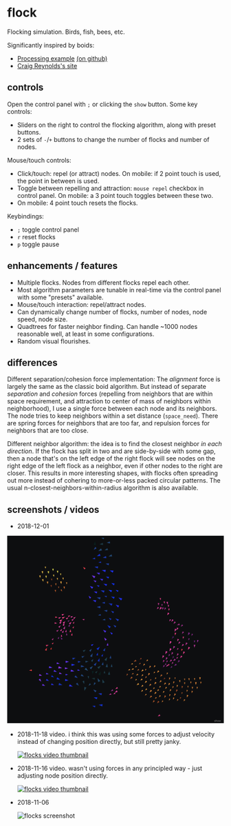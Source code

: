 # flock

Flocking simulation. Birds, fish, bees, etc.

Significantly inspired by boids:

- [Processing example](https://processing.org/examples/flocking.html) [(on
  github)](https://github.com/shiffman/The-Nature-of-Code-Examples/tree/master/chp06_agents/NOC_6_09_Flocking)
- [Craig Reynolds's site](http://www.red3d.com/cwr/boids/)


## controls

Open the control panel with `;` or clicking the `show` button. Some key
controls:

- Sliders on the right to control the flocking algorithm, along with preset
  buttons.
- 2 sets of `-`/`+` buttons to change the number of flocks and number of nodes.

Mouse/touch controls:

- Click/touch: repel (or attract) nodes. On mobile: if 2 point touch is used,
  the point in between is used.
- Toggle between repelling and attraction: `mouse repel` checkbox in control
  panel. On mobile: a 3 point touch toggles between these two.
- On mobile: 4 point touch resets the flocks.

Keybindings:

- `;` toggle control panel
- `r` reset flocks
- `p` toggle pause


## enhancements / features

- Multiple flocks. Nodes from different flocks repel each other.
- Most algorithm parameters are tunable in real-time via the control panel with
  some "presets" available.
- Mouse/touch interaction: repel/attract nodes.
- Can dynamically change number of flocks, number of nodes, node speed, node
  size.
- Quadtrees for faster neighbor finding. Can handle ~1000 nodes reasonable well,
  at least in some configurations.
- Random visual flourishes.


## differences

Different separation/cohesion force implementation: The _alignment_ force is
largely the same as the classic boid algorithm. But instead of separate
_separation_ and _cohesion_ forces (repelling from neighbors that are within
space requirement, and attraction to center of mass of neighbors within
neighborhood), I use a single force between each node and its neighbors. The
node tries to keep neighbors within a set distance (`space_need`). There are
spring forces for neighbors that are too far, and repulsion forces for neighbors
that are too close.

Different neighbor algorithm: the idea is to find the closest neighbor _in each
direction_. If the flock has split in two and are side-by-side with some gap,
then a node that's on the left edge of the right flock will see nodes on the
right edge of the left flock as a neighbor, even if other nodes to the right are
closer. This results in more interesting shapes, with flocks often spreading out
more instead of cohering to more-or-less packed circular patterns. The usual
n-closest-neighbors-within-radius algorithm is also available.


## screenshots / videos


*  2018-12-01

  ![flocks screenshot](../screenshots/flocks_20181201.png)

- 2018-11-18 video. i think this was using some forces to adjust velocity
  instead of changing position directly, but still pretty janky.

  [![flocks video thumbnail](https://img.youtube.com/vi/rQoMLYOqNVQ/0.jpg)](https://www.youtube.com/watch?v=rQoMLYOqNVQ&t=9s)
- 2018-11-16 video. wasn't using forces in any principled way - just adjusting
  node position directly.

  [![flocks video thumbnail](https://img.youtube.com/vi/yxoA6XyS8W8/0.jpg)](https://www.youtube.com/watch?v=yxoA6XyS8W8)

- 2018-11-06

  ![flocks screenshot](../screenshots/flocks_20181116.png)
